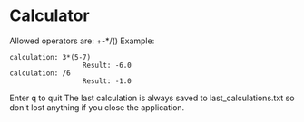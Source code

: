 Calculator
==========

Allowed operators are: +-*/()
Example:

```
calculation: 3*(5-7)
                  Result: -6.0
calculation: /6
                  Result: -1.0
```

Enter q to quit
The last calculation is always saved to last_calculations.txt so
don't lost anything if you close the application.